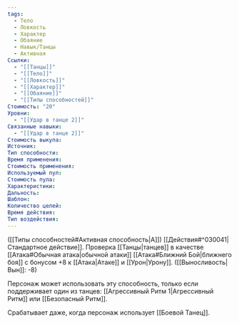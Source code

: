 ```yaml
---
tags:
  - Тело
  - Ловкость
  - Характер
  - Обаяние
  - Навык/Танцы
  - Активная
Ссылки:
  - "[[Танцы]]"
  - "[[Тело]]"
  - "[[Ловкость]]"
  - "[[Характер]]"
  - "[[Обаяние]]"
  - "[[Типы способностей]]"
Стоимость: "20"
Уровни:
  - "[[Удар в танце 2]]"
Связанные навыки:
  - "[[Удар в танце 2]]"
Стоимость выкупа:
Источник:
Тип способности:
Время применения:
Стоимость применения:
Используемый пул:
Стоимость пула:
Характеристики:
Дальность:
Шаблон:
Количество целей:
Время действия:
Тип воздействия:
---
```

([[Типы способностей#Активная способность|А]]) [[Действия#^030041|Стандартное действие]]. Проверка [[Танцы|танцев]] в качестве [[Атака#Обычная атака|обычной атаки]] [[Атака#Ближний Бой|ближнего боя]] с бонусом +8 к [[Атака|Атаке]] и [[Урон|Урону]]. ([[Выносливость|Вын]]: -8)

Персонаж может использовать эту способность, только если поддерживает один из танцев: [[Агрессивный Ритм 1|Агрессивный Ритм]] или [[Безопасный Ритм]].

Срабатывает даже, когда персонаж использует [[Боевой Танец]].